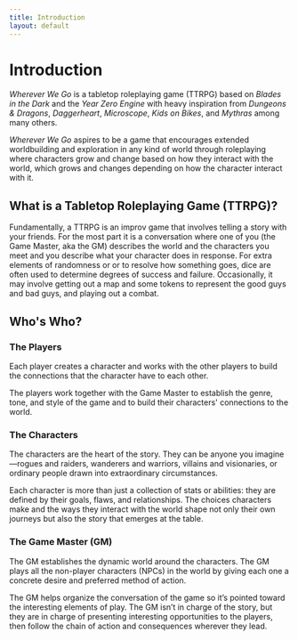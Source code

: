 ```yaml
---
title: Introduction
layout: default
---
```

# Introduction
*Wherever We Go* is a tabletop roleplaying game (TTRPG) based on *Blades in the Dark* and the *Year Zero Engine* with heavy inspiration from *Dungeons & Dragons*, *Daggerheart*, *Microscope*, *Kids on Bikes*, and *Mythras* among many others.

*Wherever We Go* aspires to be a game that encourages extended worldbuilding and exploration in any kind of world through roleplaying where characters grow and change based on how they interact with the world, which grows and changes depending on how the character interact with it.

## What is a Tabletop Roleplaying Game (TTRPG)?
Fundamentally, a TTRPG is an improv game that involves telling a story with your friends. For the most part it is a conversation where one of you (the Game Master, aka the GM) describes the world and the characters you meet and you describe what your character does in response. For extra elements of randomness or or to resolve how something goes, dice are often used to determine degrees of success and failure. Occasionally, it may involve getting out a map and some tokens to represent the good guys and bad guys, and playing out a combat.

## Who's Who?
### The Players
Each player creates a character and works with the other players to build the connections that the character have to each other.

The players work together with the Game Master to establish the genre, tone, and style of the game and to build their characters' connections to the world.

### The Characters
The characters are the heart of the story. They can be anyone you imagine—rogues and raiders, wanderers and warriors, villains and visionaries, or ordinary people drawn into extraordinary circumstances.

Each character is more than just a collection of stats or abilities: they are defined by their goals, flaws, and relationships. The choices characters make and the ways they interact with the world shape not only their own journeys but also the story that emerges at the table.

### The Game Master (GM)
The GM establishes the dynamic world around the characters. The GM plays all the non-player characters (NPCs) in the world by giving each one a concrete desire and preferred method of action.

The GM helps organize the conversation of the game so it’s pointed toward the interesting elements of play. The GM isn’t in charge of the story, but they are in charge of presenting interesting opportunities to the players, then follow the chain of action and consequences wherever they lead.
